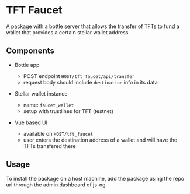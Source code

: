 # TFT Faucet
A package with a bottle server that allows the transfer of TFTs to fund a wallet that provides a certain stellar wallet address

## Components
- Bottle app

    - POST endpoint `HOST/tft_faucet/api/transfer`
    - request body should include `destination` info in its data
- Stellar wallet instance
    - name: `faucet_wallet`
    - setup with trustlines for TFT (testnet)

- Vue based UI
    - available on `HOST/tft_faucet`
    - user enters the destination address of a wallet and will have the TFTs transfered there

## Usage
To install the package on a host machine, add the package using the repo url through the admin dashboard of js-ng
